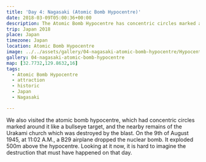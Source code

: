 ```yaml
---
title: 'Day 4: Nagasaki (Atomic Bomb Hypocentre)'
date: 2018-03-09T05:00:36+00:00
description: The Atomic Bomb Hypocentre has concentric circles marked around it like a bullseye target, next to the nearby remains of the Urakami church.
trip: Japan 2018
place: Japan
timezone: Japan
location: Atomic Bomb Hypocentre
image: ../../assets/gallery/04-nagasaki-atomic-bomb-hypocentre/Hypocenter.jpeg
gallery: 04-nagasaki-atomic-bomb-hypocentre
map: [32.7732,129.8632,16]
tags:
  - Atomic Bomb Hypocentre
  - attraction
  - historic
  - Japan
  - Nagasaki

---
```

We also visited the atomic bomb hypocentre, which had concentric circles marked around it like a bullseye target, and the nearby remains of the Urakami church which was destroyed by the blast. On the 9th of August 1945, at 11:02 A.M., a B29 airplane dropped the nuclear bomb. It exploded 500m above the hypocentre. Looking at it now, it is hard to imagine the destruction that must have happened on that day.
